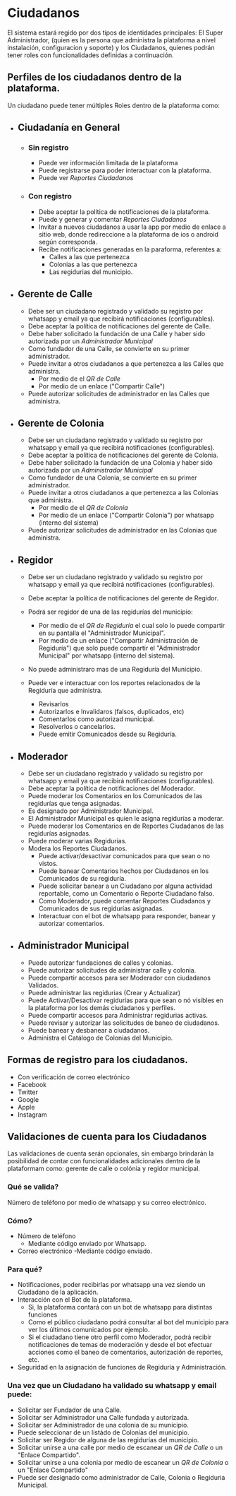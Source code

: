 # Ciudadanos

El sistema estará regido por dos tipos de identidades principales: El Super Administrador, (quien es la persona que administra la plataforma a nivel instalación, configuracion y soporte) y los Ciudadanos, quienes podrán tener roles con funcionalidades definidas a continuación.

## Perfiles de los ciudadanos dentro de la plataforma.

Un ciudadano puede tener múltiples Roles dentro de la plataforma como:

- ## Ciudadanía en General

  - ### Sin registro

    - Puede ver información limitada de la plataforma
    - Puede registrarse para poder interactuar con la plataforma.
    - Puede ver _Reportes Ciudadanos_

  - ### Con registro
    - Debe aceptar la política de notificaciones de la plataforma.
    - Puede y generar y comentar _Reportes Ciudadanos_
    - Invitar a nuevos ciudadanos a usar la app por medio de enlace a sitio web, donde redireccione a la plataforma de ios o android según corresponda.
    - Recibe notificaciones generadas en la paraforma, referentes a:
      - Calles a las que pertenezca
      - Colonias a las que pertenezca
      - Las regidurias del municipio.

- ## Gerente de Calle

  - Debe ser un ciudadano registrado y validado su registro por whatsapp y email ya que recibirá notificaciones (configurables).
  - Debe aceptar la política de notificaciones del gerente de Calle.
  - Debe haber solicitado la fundación de una Calle y haber sido autorizada por un _Administrador Municipal_
  - Como fundador de una Calle, se convierte en su primer administrador.
  - Puede invitar a otros ciudadanos a que pertenezca a las Calles que administra.
    - Por medio de el _QR de Calle_
    - Por medio de un enlace ("Compartir Calle")
  - Puede autorizar solicitudes de administrador en las Calles que administra.

- ## Gerente de Colonia

  - Debe ser un ciudadano registrado y validado su registro por whatsapp y email ya que recibirá notificaciones (configurables).
  - Debe aceptar la política de notificaciones del gerente de Colonia.
  - Debe haber solicitado la fundación de una Colonia y haber sido autorizada por un _Administrador Municipal_
  - Como fundador de una Colonia, se convierte en su primer administrador.
  - Puede invitar a otros ciudadanos a que pertenezca a las Colonias que administra.
    - Por medio de el _QR de Colonia_
    - Por medio de un enlace ("Compartir Colonia") por whatsapp (interno del sistema)
  - Puede autorizar solicitudes de administrador en las Colonias que administra.

- ## Regidor

  - Debe ser un ciudadano registrado y validado su registro por whatsapp y email ya que recibirá notificaciones (configurables).
  - Debe aceptar la política de notificaciones del gerente de Regidor.
  - Podrá ser regidor de una de las regidurías del municipio:
    - Por medio de el _QR de Regiduría_ el cual solo lo puede compartir en su pantalla el "Administrador Municipal".
    - Por medio de un enlace ("Compartir Administración de Regiduría") que solo puede compartir el "Administrador Municipal" por whatsapp (interno del sistema).
  - No puede administraro mas de una Regiduría del Municipio.

  - Puede ver e interactuar con los reportes relacionados de la Regiduría que administra.
    - Revisarlos
    - Autorizarlos e Invalidaros (falsos, duplicados, etc)
    - Comentarlos como autorizad municipal.
    - Resolverlos o cancelarlos.
    - Puede emitir Comunicados desde su Regiduría.

- ## Moderador

  - Debe ser un ciudadano registrado y validado su registro por whatsapp y email ya que recibirá notificaciones (configurables).
  - Debe aceptar la política de notificaciones del Moderador.
  - Puede moderar los Comentarios en los Comunicados de las regidurías que tenga asignadas.
  - Es designado por Administrador Municipal.
  - El Administrador Municipal es quien le asigna regidurías a moderar.
  - Puede moderar los Comentarios en de Reportes Ciudadanos de las regidurías asignadas.
  - Puede moderar varias Regidurías.
  - Modera los Reportes Ciudadanos.
    - Puede activar/desactivar comunicados para que sean o no vistos.
    - Puede banear Comentarios hechos por Ciudadanos en los Comunicados de su regiduría.
    - Puede solicitar banear a un Ciudadano por alguna actividad reportable, como un Comentario o Reporte Ciudadano falso.
    - Como Moderador, puede comentar Reportes Ciudadanos y Comunicados de sus regidurías asignadas.
    - Interactuar con el bot de whatsapp para responder, banear y autorizar comentarios.

- ## Administrador Municipal

  - Puede autorizar fundaciones de calles y colonias.
  - Puede autorizar solicitudes de administrar calle y colonia.
  - Puede compartir accesos para ser Moderador con ciudadanos Validados.
  - Puede administrar las regidurias (Crear y Actualizar)
  - Puede Activar/Desactivar regidurías para que sean o nó visibles en la plataforma por los demás ciudadanos y perfiles.
  - Puede compartir accesos para Administrar regidurias activas.
  - Puede revisar y autorizar las solicitudes de baneo de ciudadanos.
  - Puede banear y desbanear a ciudadanos.
  - Administra el Catálogo de Colonias del Municipio.

## Formas de registro para los ciudadanos.

- Con verificación de correo electrónico
- Facebook
- Twitter
- Google
- Apple
- Instagram

## Validaciones de cuenta para los Ciudadanos

Las validaciones de cuenta serán opcionales, sin embargo brindarán la posibilidad de contar con funcionalidades adicionales dentro de la plataformam como: gerente de calle o colónia y regidor municipal.

### Qué se valida?

Número de teléfono por medio de whatsapp y su correo electrónico.

### Cómo?

- Número de teléfono
  - Mediante código enviado por Whatsapp.
- Correo electrónico
  -Mediante código enviado.

### Para qué?

- Notificaciones, poder recibirlas por whatsapp una vez siendo un Ciudadano de la aplicación.
- Interacción con el Bot de la plataforma.
  - Si, la plataforma contará con un bot de whatsapp para distintas funciones
  - Como el público ciudadano podrá consultar al bot del municipio para ver los últimos comunicados por ejemplo.
  - Si el ciudadano tiene otro perfil como Moderador, podrá recibir notificaciones de temas de moderación y desde el bot efectuar acciones como el baneo de comentarios, autorización de reportes, etc.
- Seguridad en la asignación de funciones de Regiduría y Administración.

### Una vez que un Ciudadano ha validado su whatsapp y email puede:

- Solicitar ser Fundador de una Calle.
- Solicitar ser Administrador una Calle fundada y autorizada.
- Solicitar ser Administrador de una colonia de su municipio.
- Puede seleccionar de un listádo de Colonias del municipio.
- Solicitar ser Regidor de alguna de las regidurías del municipio.
- Solicitar unirse a una calle por medio de escanear un _QR de Calle_ o un "Enlace Compartido".
- Solicitar unirse a una colonia por medio de escanear un _QR de Colonia_ o un "Enlace Compartido"
- Puede ser designado como administrador de Calle, Colonia o Regiduria Municipal.
